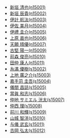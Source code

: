 - <a href='https://github.com/n15001/habitat/' target='_blank'>新垣 清也(n15001)</a>
- <a href='https://github.com/n15002/habitat/' target='_blank'>新垣 辰貴(n15002)</a>
- <a href='https://github.com/n15003/habitat/' target='_blank'>伊計 航汰(n15003)</a>
- <a href='https://github.com/n15004/habitat/' target='_blank'>伊佐 美月(n15004)</a>
- <a href='https://github.com/n15005/habitat/' target='_blank'>伊禮 圭介(n15005)</a>
- <a href='https://github.com/n15006/habitat/' target='_blank'>上原 直也(n15006)</a>
- <a href='https://github.com/n15007/habitat/' target='_blank'>天願 晴優(n15007)</a>
- <a href='https://github.com/n15009/habitat/' target='_blank'>古堅 陽一(n15009)</a>
- <a href='https://github.com/n15010/habitat/' target='_blank'>前森 俊亮(n15010)</a>
- <a href='https://github.com/i13003/habitat/' target='_blank'>田仲 康人(n15011)</a>
- <a href='https://github.com/s15002/habitat/' target='_blank'>糸滿 優樹(s15002)</a>
- <a href='https://github.com/s15003/habitat/' target='_blank'>上地 廣之介(s15003)</a>
- <a href='https://github.com/s15004/habitat/' target='_blank'>嘉手苅 圭吾(s15004)</a>
- <a href='https://github.com/s15005/habitat/' target='_blank'>儀間 昌誌(s15005)</a>
- <a href='https://github.com/s15006/habitat/' target='_blank'>當眞 和志(s15006)</a>
- <a href='https://github.com/s15007/habitat/' target='_blank'>仲地 サミエル 洸太(s15007)</a>
- <a href='https://github.com/s15008/habitat/' target='_blank'>仲西 理(s15008)</a>
- <a href='https://github.com/s15009/habitat/' target='_blank'>前川 和輝(s15009)</a>
- <a href='https://github.com/s15010/habitat/' target='_blank'>山城 智洋(s15010)</a>
- <a href='https://github.com/s15011/habitat/' target='_blank'>与儀 武玄(s15011)</a>
- <a href='https://github.com/s15012/habitat/' target='_blank'>𠮷岡 弘太(s15012)</a>
